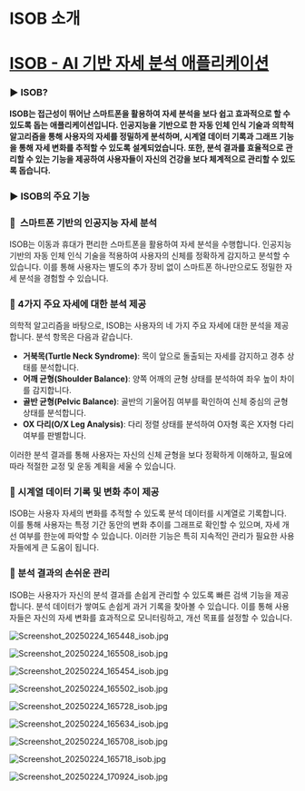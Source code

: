 # ISOB 소개

# [ISOB - AI 기반 자세 분석 애플리케이션](https://play.google.com/store/apps/details?id=com.isob)

### ▶️ ISOB?

**ISOB는 접근성이 뛰어난 스마트폰을 활용하여 자세 분석을 보다 쉽고 효과적으로 할 수 있도록 돕는 애플리케이션입니다. 인공지능을 기반으로 한 자동 인체 인식 기술과 의학적 알고리즘을 통해 사용자의 자세를 정밀하게 분석하며, 시계열 데이터 기록과 그래프 기능을 통해 자세 변화를 추적할 수 있도록 설계되었습니다. 또한, 분석 결과를 효율적으로 관리할 수 있는 기능을 제공하여 사용자들이 자신의 건강을 보다 체계적으로 관리할 수 있도록 돕습니다.**

### ▶️ ISOB의 주요 기능

### 📌  스마트폰 기반의 인공지능 자세 분석

ISOB는 이동과 휴대가 편리한 스마트폰을 활용하여 자세 분석을 수행합니다. 인공지능 기반의 자동 인체 인식 기술을 적용하여 사용자의 신체를 정확하게 감지하고 분석할 수 있습니다. 이를 통해 사용자는 별도의 추가 장비 없이 스마트폰 하나만으로도 정밀한 자세 분석을 경험할 수 있습니다.

### 📌 4가지 주요 자세에 대한 분석 제공

의학적 알고리즘을 바탕으로, ISOB는 사용자의 네 가지 주요 자세에 대한 분석을 제공합니다. 분석 항목은 다음과 같습니다.

- **거북목(Turtle Neck Syndrome)**: 목이 앞으로 돌출되는 자세를 감지하고 경추 상태를 분석합니다.
- **어깨 균형(Shoulder Balance)**: 양쪽 어깨의 균형 상태를 분석하여 좌우 높이 차이를 감지합니다.
- **골반 균형(Pelvic Balance)**: 골반의 기울어짐 여부를 확인하여 신체 중심의 균형 상태를 분석합니다.
- **OX 다리(O/X Leg Analysis)**: 다리 정렬 상태를 분석하여 O자형 혹은 X자형 다리 여부를 판별합니다.

이러한 분석 결과를 통해 사용자는 자신의 신체 균형을 보다 정확하게 이해하고, 필요에 따라 적절한 교정 및 운동 계획을 세울 수 있습니다.

### 📌 시계열 데이터 기록 및 변화 추이 제공

ISOB는 사용자 자세의 변화를 추적할 수 있도록 분석 데이터를 시계열로 기록합니다. 이를 통해 사용자는 특정 기간 동안의 변화 추이를 그래프로 확인할 수 있으며, 자세 개선 여부를 한눈에 파악할 수 있습니다. 이러한 기능은 특히 지속적인 관리가 필요한 사용자들에게 큰 도움이 됩니다.

### 📌 분석 결과의 손쉬운 관리

ISOB는 사용자가 자신의 분석 결과를 손쉽게 관리할 수 있도록 빠른 검색 기능을 제공합니다. 분석 데이터가 쌓여도 손쉽게 과거 기록을 찾아볼 수 있습니다. 이를 통해 사용자들은 자신의 자세 변화를 효과적으로 모니터링하고, 개선 목표를 설정할 수 있습니다.

![Screenshot_20250224_165448_isob.jpg](ISOB%20%E1%84%89%E1%85%A9%E1%84%80%E1%85%A2%201a3b87d10c7c802388dbca8b6472213c/Screenshot_20250224_165448_isob.jpg)

![Screenshot_20250224_165508_isob.jpg](ISOB%20%E1%84%89%E1%85%A9%E1%84%80%E1%85%A2%201a3b87d10c7c802388dbca8b6472213c/Screenshot_20250224_165508_isob.jpg)

![Screenshot_20250224_165454_isob.jpg](ISOB%20%E1%84%89%E1%85%A9%E1%84%80%E1%85%A2%201a3b87d10c7c802388dbca8b6472213c/Screenshot_20250224_165454_isob.jpg)

![Screenshot_20250224_165502_isob.jpg](ISOB%20%E1%84%89%E1%85%A9%E1%84%80%E1%85%A2%201a3b87d10c7c802388dbca8b6472213c/Screenshot_20250224_165502_isob.jpg)

![Screenshot_20250224_165728_isob.jpg](ISOB%20%E1%84%89%E1%85%A9%E1%84%80%E1%85%A2%201a3b87d10c7c802388dbca8b6472213c/Screenshot_20250224_165728_isob.jpg)

![Screenshot_20250224_165634_isob.jpg](ISOB%20%E1%84%89%E1%85%A9%E1%84%80%E1%85%A2%201a3b87d10c7c802388dbca8b6472213c/Screenshot_20250224_165634_isob.jpg)

![Screenshot_20250224_165708_isob.jpg](ISOB%20%E1%84%89%E1%85%A9%E1%84%80%E1%85%A2%201a3b87d10c7c802388dbca8b6472213c/Screenshot_20250224_165708_isob.jpg)

![Screenshot_20250224_165718_isob.jpg](ISOB%20%E1%84%89%E1%85%A9%E1%84%80%E1%85%A2%201a3b87d10c7c802388dbca8b6472213c/Screenshot_20250224_165718_isob.jpg)

![Screenshot_20250224_170924_isob.jpg](ISOB%20%E1%84%89%E1%85%A9%E1%84%80%E1%85%A2%201a3b87d10c7c802388dbca8b6472213c/Screenshot_20250224_170924_isob.jpg)